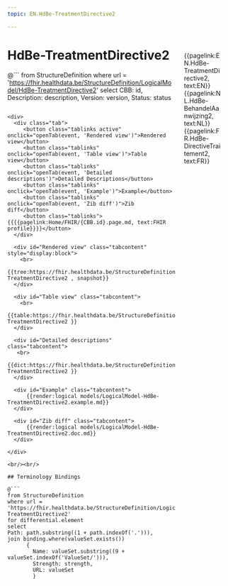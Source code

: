 ```yaml
---
topic: EN.HdBe-TreatmentDirective2

---
```


<div style="float:right;width:85px;padding:10px;margin:10">
<p>{{pagelink:EN.HdBe-TreatmentDirective2, text:EN}}  {{pagelink:NL.HdBe-BehandelAanwijzing2, text:NL}}  {{pagelink:FR.HdBe-DirectiveTraitement2, text:FR}}<p>
</div>

# HdBe-TreatmentDirective2



@```
from StructureDefinition
where url = 'https://fhir.healthdata.be/StructureDefinition/LogicalModel/HdBe-TreatmentDirective2'
select 
CBB: id,
Description: description, 
Version: version,
Status: status
```

<div>
  <div class="tab">
     <button class="tablinks active" onclick="openTab(event, 'Rendered view')">Rendered view</button>
     <button class="tablinks" onclick="openTab(event, 'Table view')">Table view</button>
     <button class="tablinks" onclick="openTab(event, 'Detailed descriptions')">Detailed Descriptions</button>
     <button class="tablinks" onclick="openTab(event, 'Example')">Example</button>
     <button class="tablinks" onclick="openTab(event, 'Zib diff')">Zib diff</button>
     <button class="tablinks">{{{{pagelink:Home/FHIR/{CBB.id}.page.md, text:FHIR profile}}}}</button>
  </div>

  <div id="Rendered view" class="tabcontent" style="display:block">
    <br>
      {{tree:https://fhir.healthdata.be/StructureDefinition/LogicalModel/HdBe-TreatmentDirective2 , snapshot}}
  </div>

  <div id="Table view" class="tabcontent">
    <br>
      {{table:https://fhir.healthdata.be/StructureDefinition/LogicalModel/HdBe-TreatmentDirective2 }}
  </div>

  <div id="Detailed descriptions" class="tabcontent">
   <br>
      {{dict:https://fhir.healthdata.be/StructureDefinition/LogicalModel/HdBe-TreatmentDirective2 }}
  </div>

  <div id="Example" class="tabcontent">
      {{render:logical models/LogicalModel-HdBe-TreatmentDirective2.example.md}}
  </div>

  <div id="Zib diff" class="tabcontent">
      {{render:logical models/LogicalModel-HdBe-TreatmentDirective2.doc.md}}
  </div>

</div>

<br/><br/> 

## Terminology Bindings

@```
from StructureDefinition
where url = 'https://fhir.healthdata.be/StructureDefinition/LogicalModel/HdBe-TreatmentDirective2'
for differential.element
select
Path: path.substring((1 + path.indexOf('.'))),
join binding.where(valueSet.exists())
      { 
        Name: valueSet.substring((9 + valueSet.indexOf('ValueSet/'))),
        Strength: strength,
        URL: valueSet
        }
```  
